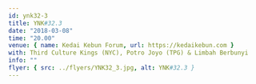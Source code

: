```yaml
---
id: ynk32-3
title: YNK#32.3
date: "2018-03-08"
time: "20.00"
venue: { name: Kedai Kebun Forum, url: https://kedaikebun.com }
with: Third Culture Kings (NYC), Potro Joyo (TPG) & Limbah Berbunyi
info: ""
flyer: { src: ../flyers/YNK32_3.jpg, alt: YNK#32.3 }
---
```

